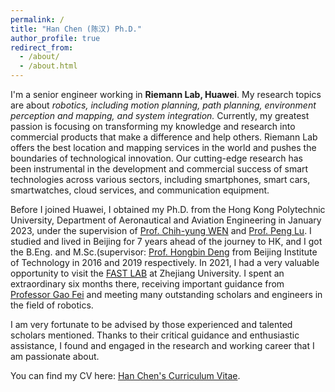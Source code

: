 ```yaml
---
permalink: /
title: "Han Chen (陈汉) Ph.D."
author_profile: true
redirect_from: 
  - /about/
  - /about.html
---
```


I'm a senior engineer working in **Riemann Lab, Huawei**. My research topics are about *robotics, including motion planning, path planning, environment perception and mapping, and system integration.* Currently, my greatest passion is focusing on transforming my knowledge and research into commercial products that make a difference and help others. Riemann Lab offers the best location and mapping services in the world and pushes the boundaries of technological innovation. Our cutting-edge research has been instrumental in the development and commercial success of smart technologies across various sectors, including smartphones, smart cars, smartwatches, cloud services, and communication equipment.

Before I joined Huawei, I obtained my Ph.D. from the Hong Kong Polytechnic University, Department of Aeronautical and Aviation Engineering in January 2023, under the supervision of [Prof. Chih-yung WEN](https://www.polyu.edu.hk/researchgrp/cywen/index.php/en/index.html) and [Prof. Peng Lu](https://arclab.hku.hk/PengLu.html). I studied and lived in Beijing for 7 years ahead of the journey to HK, and I got the B.Eng. and M.Sc.(supervisor: [Prof. Hongbin Deng](https://smen.bit.edu.cn/old/sztd/szms/znwrxtjsx/877c8ef1a70f462b9bd0487b5c319078.html) from Beijing Institute of Technology in 2016 and 2019 respectively. In 2021, I had a very valuable opportunity to visit the [FAST LAB](http://zju-fast.com/) at Zhejiang University. I spent an extraordinary six months there, receiving important guidance from [Professor Gao Fei](http://zju-fast.com/fei-gao/) and meeting many outstanding scholars and engineers in the field of robotics.

I am very fortunate to be advised by those experienced and talented scholars mentioned. Thanks to their critical guidance and enthusiastic assistance, I found and engaged in the research and working career that I am passionate about.

You can find my CV here: [Han Chen's Curriculum Vitae](../assets/Curriculum_Vitae.pdf).
